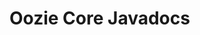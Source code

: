Oozie Core Javadocs
================================================================================
